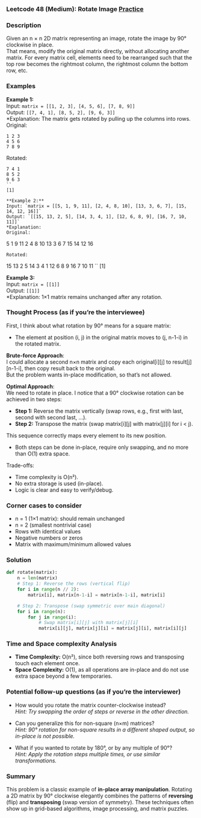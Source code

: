 ### Leetcode 48 (Medium): Rotate Image [Practice](https://leetcode.com/problems/rotate-image)

### Description  
Given an n × n 2D matrix representing an image, rotate the image by 90° clockwise in place.  
That means, modify the original matrix directly, without allocating another matrix. For every matrix cell, elements need to be rearranged such that the top row becomes the rightmost column, the rightmost column the bottom row, etc.

### Examples  

**Example 1:**  
Input: `matrix = [[1, 2, 3], [4, 5, 6], [7, 8, 9]]`  
Output: `[[7, 4, 1], [8, 5, 2], [9, 6, 3]]`  
*Explanation: The matrix gets rotated by pulling up the columns into rows.  
Original:
```
1 2 3
4 5 6
7 8 9
```
Rotated:
```
7 4 1
8 5 2
9 6 3
``
[1]

**Example 2:**  
Input: `matrix = [[5, 1, 9, 11], [2, 4, 8, 10], [13, 3, 6, 7], [15, 14, 12, 16]]`  
Output: `[[15, 13, 2, 5], [14, 3, 4, 1], [12, 6, 8, 9], [16, 7, 10, 11]]`  
*Explanation:  
Original:
```
 5  1  9 11
 2  4  8 10
13  3  6  7
15 14 12 16
```
Rotated:
```
15 13  2  5
14  3  4  1
12  6  8  9
16  7 10 11
``
[1]

**Example 3:**  
Input: `matrix = [[1]]`  
Output: `[[1]]`  
*Explanation: 1×1 matrix remains unchanged after any rotation.

### Thought Process (as if you’re the interviewee)  
First, I think about what rotation by 90° means for a square matrix:
- The element at position (i, j) in the original matrix moves to (j, n-1-i) in the rotated matrix.

**Brute-force Approach**:  
I could allocate a second n×n matrix and copy each original[i][j] to result[j][n-1-i], then copy result back to the original.  
But the problem wants in-place modification, so that’s not allowed.

**Optimal Approach**:  
We need to rotate in place.
I notice that a 90° clockwise rotation can be achieved in two steps:
- **Step 1:** Reverse the matrix vertically (swap rows, e.g., first with last, second with second last, ...).
- **Step 2:** Transpose the matrix (swap matrix[i][j] with matrix[j][i] for i < j).

This sequence correctly maps every element to its new position.  
- Both steps can be done in-place, require only swapping, and no more than O(1) extra space.

Trade-offs:  
- Time complexity is O(n²).
- No extra storage is used (in-place).
- Logic is clear and easy to verify/debug.

### Corner cases to consider  
- n = 1 (1×1 matrix): should remain unchanged  
- n = 2 (smallest nontrivial case)  
- Rows with identical values  
- Negative numbers or zeros  
- Matrix with maximum/minimum allowed values  

### Solution

```python
def rotate(matrix):
    n = len(matrix)
    # Step 1: Reverse the rows (vertical flip)
    for i in range(n // 2):
        matrix[i], matrix[n-1-i] = matrix[n-1-i], matrix[i]

    # Step 2: Transpose (swap symmetric over main diagonal)
    for i in range(n):
        for j in range(i):
            # Swap matrix[i][j] with matrix[j][i]
            matrix[i][j], matrix[j][i] = matrix[j][i], matrix[i][j]
```

### Time and Space complexity Analysis  

- **Time Complexity:** O(n²), since both reversing rows and transposing touch each element once.
- **Space Complexity:** O(1), as all operations are in-place and do not use extra space beyond a few temporaries.

### Potential follow-up questions (as if you’re the interviewer)  

- How would you rotate the matrix counter-clockwise instead?  
  *Hint: Try swapping the order of steps or reverse in the other direction.*

- Can you generalize this for non-square (n×m) matrices?  
  *Hint: 90° rotation for non-square results in a different shaped output, so in-place is not possible.*

- What if you wanted to rotate by 180°, or by any multiple of 90°?  
  *Hint: Apply the rotation steps multiple times, or use similar transformations.*

### Summary
This problem is a classic example of **in-place array manipulation**. Rotating a 2D matrix by 90° clockwise elegantly combines the patterns of **reversing** (flip) and **transposing** (swap version of symmetry). These techniques often show up in grid-based algorithms, image processing, and matrix puzzles.